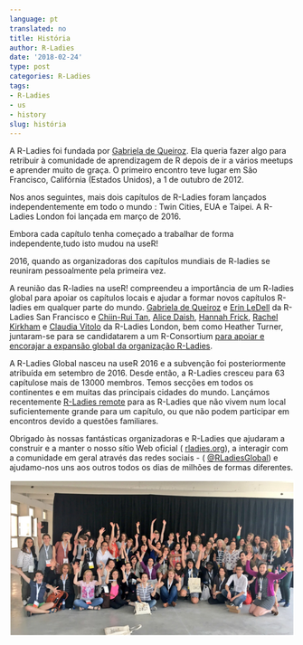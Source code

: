 ```yaml
---
language: pt
translated: no
title: História
author: R-Ladies
date: '2018-02-24'
type: post
categories: R-Ladies
tags:
- R-Ladies
- us
- history
slug: história
---
```


A R-Ladies foi fundada por [Gabriela de Queiroz](https://rladies.org/united-states-rladies/name/gabriela-de-queiroz/).
Ela queria fazer algo para retribuir à comunidade de aprendizagem de R depois de ir a vários meetups e aprender muito de graça.
O primeiro encontro teve lugar em São Francisco, Califórnia (Estados Unidos), a 1 de outubro de 2012.

<!-- Acho que seria ótimo falar um pouco sobre o que um encontro de mulheres do R envolvia inicialmente, por exemplo, mentoria, treinamento, palestrantes convidados?  -->

Nos anos seguintes, mais dois capítulos de R-Ladies foram lançados independentemente em todo o mundo <!--por quem?-->: Twin Cities, EUA e Taipei.
A R-Ladies London foi lançada em março de 2016.

<!--Não percebo muito bem esta parte - foi a Gabriella que iniciou os outros grupos de R-Ladies ou todos começaram organicamente? foi uma coincidência o facto de todos se chamarem R-Ladies? Quem criou estes grupos?--> Embora cada capítulo tenha começado a trabalhar de forma independente,<!-- ~~a necessidade de coordenação e apoio de alto nível tornou-se evidente na useR! 2016, onde os capítulos de São Francisco e Londres se reuniram.~~ -->tudo isto mudou na useR!

2016, quando as organizadoras dos capítulos mundiais de R-ladies se reuniram pessoalmente pela primeira vez.

A reunião das R-ladies na useR!
compreendeu a importância de um R-ladies global para apoiar os capítulos locais e ajudar a formar novos capítulos R-ladies em qualquer parte do mundo.
[Gabriela de Queiroz](https://rladies.org/united-states-rladies/name/gabriela-de-queiroz/) e [Erin LeDell](https://rladies.org/r-speakers/name/erin-ledell/) da R-Ladies San Francisco e [Chiin-Rui Tan](https://rladies.org/r-speakers/name/chiin-rui-tan/), [Alice Daish](https://rladies.org/ladies-complete-list/name/alice-daish/), [Hannah Frick](https://rladies.org/ladies-complete-list/name/hannah-frick/), [Rachel Kirkham](https://rladies.org/ladies-complete-list/name/rachel-kirkham/) e [Claudia Vitolo](https://rladies.org/r-speakers/name/claudia-vitolo/) da R-Ladies London, bem como Heather Turner, juntaram-se para se candidatarem a um R-Consortium [para apoiar e encorajar a expansão global da organização R-Ladies](https://github.com/rladies/global/blob/master/rconsortium/FINAL%20-%20201607-%20rconsortiumproposalr-ladiesalignmentandglobalexpansion-july2016.pdf).

A R-Ladies Global nasceu na useR 2016 e a subvenção foi posteriormente atribuída em setembro de 2016.
Desde então, a R-Ladies cresceu para 63 capítulos<!-- devia haver aqui uma hiperligação para uma lista de todos os capítulos -->e mais de 13000 membros.
Temos secções em todos os continentes e em muitas das principais cidades do mundo.
Lançámos recentemente [R-Ladies remote](https://twitter.com/RLadiesRemote) para as R-Ladies que não vivem num local suficientemente grande para um capítulo, ou que não podem participar em encontros devido a questões familiares.

<!-- Gostaria de dizer algo aqui sobre o impacto das R-ladies agora. i.e. os nossos eventos servem todos os utilizadores de R, desde principiantes absolutos a utilizadores experientes. Algumas das mais respeitadas utilizadoras de R, tanto na indústria como no meio académico, estão envolvidas no R-ladies, por exemplo ... Alguns exemplos de alguns eventos que tivemos ou lugares mais obscuros onde as R-ladies estão a ser formadas, etc?-->

Obrigado às nossas fantásticas organizadoras e R-Ladies que ajudaram a construir e a manter o nosso sítio Web oficial ( [rladies.org](https://rladies.org/)), a interagir com a comunidade em geral através das redes sociais - ( [@RLadiesGlobal](https://twitter.com/rladiesglobal?lang=en)) e ajudamo-nos uns aos outros todos os dias de milhões de formas diferentes.

![As R-Ladies em 2017 usamR](R-Ladies.png)


